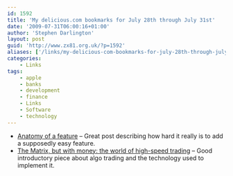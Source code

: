 ```yaml
---
id: 1592
title: 'My delicious.com bookmarks for July 28th through July 31st'
date: '2009-07-31T06:00:16+01:00'
author: 'Stephen Darlington'
layout: post
guid: 'http://www.zx81.org.uk/?p=1592'
aliases: ['/links/my-delicious-com-bookmarks-for-july-28th-through-july-31st.html']
categories:
    - Links
tags:
    - apple
    - banks
    - development
    - finance
    - Links
    - Software
    - technology
---
```


- [Anatomy of a feature](http://inessential.com/2009/07/30/anatomy_of_a_feature) – Great post describing how hard it really is to add a supposedly easy feature.
- [The Matrix, but with money: the world of high-speed trading](http://arstechnica.com/tech-policy/news/2009/07/-it-sounds-like-something.ars) – Good introductory piece about algo trading and the technology used to implement it.